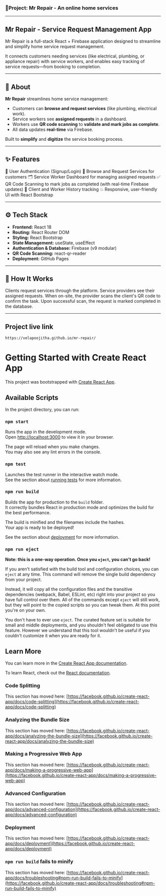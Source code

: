 ### 🌟Project: Mr Repair - An online home services
---

## Mr Repair - Service Request Management App
Mr Repair is a full-stack React + Firebase application designed to streamline and simplify home service request management.

It connects customers needing services (like electrical, plumbing, or appliance repair) with service workers, and enables easy tracking of service requests—from booking to completion.

---

## 🌟 About

**Mr Repair** streamlines home service management:

- Customers can **browse and request services** (like plumbing, electrical work).
- Service workers see **assigned requests** in a dashboard.
- Workers use **QR code scanning** to **validate and mark jobs as complete**.
- All data updates **real-time** via Firebase.

Built to **simplify** and **digitize** the service booking process.

---

## ✨ Features

📌 User Authentication (Signup/Login)
🔎 Browse and Request Services for customers
🗂️ Service Worker Dashboard for managing assigned requests
✅ QR Code Scanning to mark jobs as completed (with real-time Firebase updates)
🔔 Client and Worker History tracking
💥 Responsive, user-friendly UI with React Bootstrap

---

## ⚙️ Tech Stack

- **Frontend:** React 18
- **Routing:** React Router DOM
- **Styling:** React Bootstrap
- **State Management:** useState, useEffect
- **Authentication & Database:** Firebase (v9 modular)
- **QR Code Scanning:** react-qr-reader
- **Deployment:** GitHub Pages

---


## 🚀 How It Works

Clients request services through the platform.
Service providers see their assigned requests.
When on-site, the provider scans the client's QR code to confirm the task.
Upon successful scan, the request is marked completed in the database.

---

## Project live link
```
https://velapoojitha.github.io/mr-repair/
```

# Getting Started with Create React App

This project was bootstrapped with [Create React App](https://github.com/facebook/create-react-app).

## Available Scripts

In the project directory, you can run:

### `npm start`

Runs the app in the development mode.\
Open [http://localhost:3000](http://localhost:3000) to view it in your browser.

The page will reload when you make changes.\
You may also see any lint errors in the console.

### `npm test`

Launches the test runner in the interactive watch mode.\
See the section about [running tests](https://facebook.github.io/create-react-app/docs/running-tests) for more information.

### `npm run build`

Builds the app for production to the `build` folder.\
It correctly bundles React in production mode and optimizes the build for the best performance.

The build is minified and the filenames include the hashes.\
Your app is ready to be deployed!

See the section about [deployment](https://facebook.github.io/create-react-app/docs/deployment) for more information.

### `npm run eject`

**Note: this is a one-way operation. Once you `eject`, you can't go back!**

If you aren't satisfied with the build tool and configuration choices, you can `eject` at any time. This command will remove the single build dependency from your project.

Instead, it will copy all the configuration files and the transitive dependencies (webpack, Babel, ESLint, etc) right into your project so you have full control over them. All of the commands except `eject` will still work, but they will point to the copied scripts so you can tweak them. At this point you're on your own.

You don't have to ever use `eject`. The curated feature set is suitable for small and middle deployments, and you shouldn't feel obligated to use this feature. However we understand that this tool wouldn't be useful if you couldn't customize it when you are ready for it.

## Learn More

You can learn more in the [Create React App documentation](https://facebook.github.io/create-react-app/docs/getting-started).

To learn React, check out the [React documentation](https://reactjs.org/).

### Code Splitting

This section has moved here: [https://facebook.github.io/create-react-app/docs/code-splitting](https://facebook.github.io/create-react-app/docs/code-splitting)

### Analyzing the Bundle Size

This section has moved here: [https://facebook.github.io/create-react-app/docs/analyzing-the-bundle-size](https://facebook.github.io/create-react-app/docs/analyzing-the-bundle-size)

### Making a Progressive Web App

This section has moved here: [https://facebook.github.io/create-react-app/docs/making-a-progressive-web-app](https://facebook.github.io/create-react-app/docs/making-a-progressive-web-app)

### Advanced Configuration

This section has moved here: [https://facebook.github.io/create-react-app/docs/advanced-configuration](https://facebook.github.io/create-react-app/docs/advanced-configuration)

### Deployment

This section has moved here: [https://facebook.github.io/create-react-app/docs/deployment](https://facebook.github.io/create-react-app/docs/deployment)

### `npm run build` fails to minify

This section has moved here: [https://facebook.github.io/create-react-app/docs/troubleshooting#npm-run-build-fails-to-minify](https://facebook.github.io/create-react-app/docs/troubleshooting#npm-run-build-fails-to-minify)
